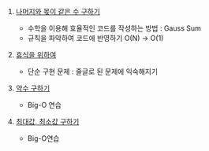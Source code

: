 
1. [나머지와 몫이 같은 수 구하기](https://github.com/4923/GwangjuAI2/tree/master/02_Rotation/Algorithmn/Practice/equal_quotient_remainder)
    - 수학을 이용해 효율적인 코드를 작성하는 방법 : Gauss Sum
    - 규칙을 파악하여 코드에 반영하기 O(N) -> O(1)

2. [휴식을 위하여](https://github.com/4923/GwangjuAI2/tree/master/02_Rotation/Algorithmn/Practice/peaceful_area)
    - 단순 구현 문제 : 줄글로 된 문제에 익숙해지기

3. [약수 구하기](https://github.com/4923/GwangjuAI2/tree/master/02_Rotation/Algorithmn/Practice/divisor)
    - Big-O 연습

4. [최대값, 최소값 구하기](https://github.com/4923/GwangjuAI2/tree/master/02_Rotation/Algorithmn/Practice/max_min)
    - Big-O연습